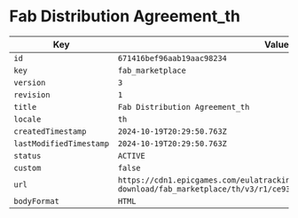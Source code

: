 # Fab Distribution Agreement_th

| Key | Value |
| --- | ----- |
| `id` | `671416bef96aab19aac98234` |
| `key` | `fab_marketplace` |
| `version` | `3` |
| `revision` | `1` |
| `title` | `Fab Distribution Agreement_th` |
| `locale` | `th` |
| `createdTimestamp` | `2024-10-19T20:29:50.763Z` |
| `lastModifiedTimestamp` | `2024-10-19T20:29:50.763Z` |
| `status` | `ACTIVE` |
| `custom` | `false` |
| `url` | `https://cdn1.epicgames.com/eulatracking-download/fab_marketplace/th/v3/r1/ce93dd487cd182983a40edda5d844d40.pdf` |
| `bodyFormat` | `HTML` |
